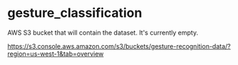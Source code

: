 # gesture_classification
AWS S3 bucket that will contain the dataset. It's currently empty.

https://s3.console.aws.amazon.com/s3/buckets/gesture-recognition-data/?region=us-west-1&tab=overview
